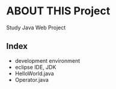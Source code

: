 # ABOUT THIS Project

Study Java Web Project

## Index

- development environment
- eclipse IDE, JDK
- HelloWorld.java
- Operator.java

